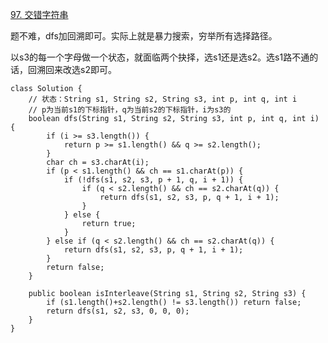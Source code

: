 [97. 交错字符串](https://leetcode-cn.com/problems/interleaving-string/description/)

题不难，dfs加回溯即可。实际上就是暴力搜索，穷举所有选择路径。

以s3的每一个字母做一个状态，就面临两个抉择，选s1还是选s2。选s1路不通的话，回溯回来改选s2即可。

```
class Solution {
    // 状态：String s1, String s2, String s3, int p, int q, int i
    // p为当前s1的下标指针，q为当前s2的下标指针，i为s3的
    boolean dfs(String s1, String s2, String s3, int p, int q, int i) {
        if (i >= s3.length()) {
            return p >= s1.length() && q >= s2.length();
        }
        char ch = s3.charAt(i);
        if (p < s1.length() && ch == s1.charAt(p)) {
            if (!dfs(s1, s2, s3, p + 1, q, i + 1)) {
                if (q < s2.length() && ch == s2.charAt(q)) {
                    return dfs(s1, s2, s3, p, q + 1, i + 1);
                }
            } else {
                return true;
            }
        } else if (q < s2.length() && ch == s2.charAt(q)) {
            return dfs(s1, s2, s3, p, q + 1, i + 1);
        }
        return false;
    }

    public boolean isInterleave(String s1, String s2, String s3) {
        if (s1.length()+s2.length() != s3.length()) return false;
        return dfs(s1, s2, s3, 0, 0, 0);
    }
}
```